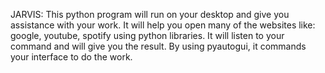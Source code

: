 JARVIS:
This python program will run on your desktop and give you assistance with your work.
It will help you open many of the websites like: google, youtube, spotify using python libraries.
It will listen to your command and will give you the result.
By using pyautogui, it commands your interface to do the work. 
